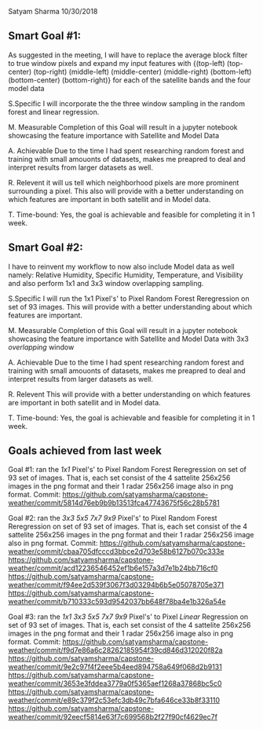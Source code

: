 Satyam Sharma
10/30/2018

## Smart Goal #1:
As suggested in the meeting, I will have to replace the average block filter to true window pixels and expand my input features with {(top-left) (top-center) (top-right) (middle-left) (middle-center) (middle-right) (bottom-left) (bottom-center) (bottom-right)} for each of the satellite bands and the four model data

S.Specific
I will incorporate the the three window sampling in the random forest and linear regression.

M. Measurable
Completion of this Goal will result in a jupyter notebook showcasing the feature importance with Satellite and Model Data

A. Achievable
Due to the time I had spent researching random forest and training with small amouonts of datasets, makes me preapred to deal and interpret results from larger datasets as well.

R. Relevent
it will us tell which neighborhood pixels are more prominent surrounding a pixel. This also will provide with a better understanding on which features are important in both satellit and in Model data. 

T. Time-bound:
Yes, the goal is achievable and feasible for completing it in 1 week. 

## Smart Goal #2:
I have to reinvent my workflow to now also include Model data as well namely: Relative Humidity, Specific Humidity, Temperature, and Visibility and also perform 1x1 and 3x3 window overlapping sampling.

S.Specific
I will run the 1x1 Pixel's' to Pixel Random Forest Reregression on set of 93 images. This will provide with a better understanding about which features are important. 

M. Measurable
Completion of this Goal will result in a jupyter notebook showcasing the feature importance with Satellite and Model Data with 3x3 *overlapping* window

A. Achievable
Due to the time I had spent researching random forest and training with small amouonts of datasets, makes me preapred to deal and interpret results from larger datasets as well.

R. Relevent
This will provide with a better understanding on which features are important in both satellit and in Model data. 

T. Time-bound:
Yes, the goal is achievable and feasible for completing it in 1 week. 


## Goals achieved from last week
Goal #1:
ran the *1x1* Pixel's' to Pixel Random Forest Reregression on set of 93 set of images.  That is, each set consist of the 4 sattelite 256x256 images in the png format and their 1 radar 256x256 image also in png format.
Commit:
https://github.com/satyamsharma/capstone-weather/commit/5814d76eb9b9b13513fca47743675f56c28b5781

Goal #2:
ran the *3x3* *5x5* *7x7* *9x9* Pixel's' to Pixel Random Forest Reregression on set of 93 set of images. That is, each set consist of the 4 sattelite 256x256 images in the png format and their 1 radar 256x256 image also in png format.
Commit:
https://github.com/satyamsharma/capstone-weather/commit/cbaa705dfcccd3bbce2d703e58b6127b070c333e
https://github.com/satyamsharma/capstone-weather/commit/acd12236546452ef1b6e157a3d7e1b24bb716cf0
https://github.com/satyamsharma/capstone-weather/commit/f94ee2d539f3067f3d03294b6b5e05078705e371
https://github.com/satyamsharma/capstone-weather/commit/b710333c593d9542037bb648f78ba4e1b326a54e

Goal #3:
ran the *1x1* *3x3* *5x5* *7x7* *9x9* Pixel's' to Pixel *Linear* Regression on set of 93 set of images. That is, each set consist of the 4 sattelite 256x256 images in the png format and their 1 radar 256x256 image also in png format.
Commit:
https://github.com/satyamsharma/capstone-weather/commit/f9d7e86a6c28262185954f39cd846d312020f82a
https://github.com/satyamsharma/capstone-weather/commit/9e2c97f4f2eee5b4eed894758a649f068d2b9131
https://github.com/satyamsharma/capstone-weather/commit/3653e3fddea3779a0f5365aef1268a37868bc5c0
https://github.com/satyamsharma/capstone-weather/commit/e89c379f2c53efc3db49c7bfa646ce33b8f33110
https://github.com/satyamsharma/capstone-weather/commit/92eecf5814e63f7c699568b2f27f90cf4629ec7f
